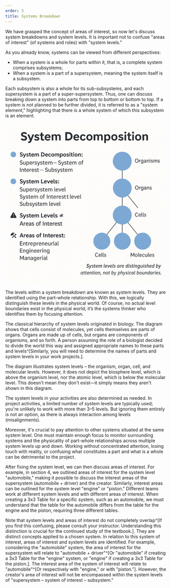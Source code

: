 ```yaml
---
order: 3
title: Systems Breakdown
---
```


We have grasped the concept of areas of interest, so now let's discuss system breakdowns and system levels. It is important not to confuse "areas of interest" (of systems and roles) with "system levels."

As you already know, systems can be viewed from different perspectives:

- When a system is a whole for parts within it, that is, a complete system comprises subsystems;
- When a system is a part of a supersystem, meaning the system itself is a subsystem.

Each subsystem is also a whole for its sub-subsystems, and each supersystem is a part of a super-supersystem. Thus, one can discuss breaking down a system into parts from top to bottom or bottom to top. If a system is not planned to be further divided, it is referred to as a "system element," highlighting that there is a whole system of which this subsystem is an element.

![](./systems-breakdown-14.png)

The levels within a system breakdown are known as system levels. They are identified using the part-whole relationship. With this, we logically distinguish these levels in the physical world. Of course, no actual level boundaries exist in the physical world; it’s the systems thinker who identifies them by focusing attention.

The classical hierarchy of system levels originated in biology. The diagram shows that cells consist of molecules, yet cells themselves are parts of organs. Organs are made up of cells, but organs are components of organisms, and so forth. A person assuming the role of a biologist decided to divide the world this way and assigned appropriate names to these parts and levels^[Similarly, you will need to determine the names of parts and system levels in your work projects.].

The diagram illustrates system levels – the organism, organ, cell, and molecular levels. However, it does not depict the biosphere level, which is above the organism level, nor the atomic level, which is below the molecular level. This doesn't mean they don't exist—it simply means they aren't shown in this diagram.

The system levels in your activities are also determined as needed. In project activities, a limited number of system levels are typically used; you're unlikely to work with more than 3–5 levels. But ignoring them entirely is not an option, as there is always interaction among levels (misalignments).

Moreover, it's crucial to pay attention to other systems situated at the same system level. One must maintain enough focus to monitor surrounding systems and the physicality of part-whole relationships across multiple system levels up and down. Working without concentrated attention, losing touch with reality, or confusing what constitutes a part and what is a whole can be detrimental to the project.

After fixing the system level, we can then discuss areas of interest. For example, in section 4, we outlined areas of interest for the system level "automobile," making it possible to discuss the interest areas of the supersystem (automobile + driver) and the creator. Similarly, interest areas can be outlined for the system level "engine" or "piston." Different teams work at different system levels and with different areas of interest. When creating a 3x3 Table for a specific system, such as an automobile, we must understand that the table for the automobile differs from the table for the engine and the piston, requiring three different tables.

Note that system levels and areas of interest do not completely overlap^[If you find this confusing, please consult your instructor. Understanding this distinction is crucial for the continued study of the textbook.]. They are distinct concepts applied to a chosen system. In relation to this system of interest, areas of interest and system levels are identified. For example, considering the "automobile" system, the area of interest for the supersystem will relate to "automobile + driver"^[Or "automobile" if creating a 3x3 Table for the "engine" system, or "engine" if creating a 3x3 Table for the piston.]. The interest area of the system of interest will relate to "automobile"^[Or respectively with "engine," or with "piston."]. However, the creator's area of interest will not be encompassed within the system levels of "supersystem – system of interest – subsystem."
